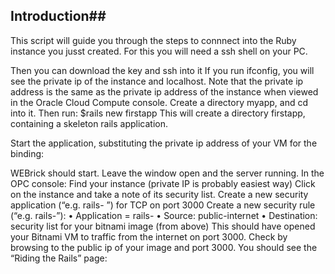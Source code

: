 
## Introduction##

This script will guide you through the steps to connnect into the Ruby instance you jusst created.  For this  you will need a ssh shell on your PC.


Then you can download the key and ssh into it
If you run ifconfig, you will see the private ip of the instance and localhost.  Note that the private ip address is the same as the private ip address of the instance when viewed in the Oracle Cloud Compute console.
Create a directory myapp, and cd into it.  Then run:
$rails new firstapp
This will create a directory firstapp, containing a skeleton rails application.
 
Start the application, substituting the private ip address of your VM for the binding:
 
WEBrick should start.
Leave the window open and the server running.
In the OPC console:
Find your instance (private IP is probably easiest way)
Click on the instance and take a note of its security list.
Create a new security application (“e.g. rails- <your-user-id>”) for TCP on port 3000
Create a new security rule (“e.g. rails-<your-user-id>”):
•	Application = rails-<your-user-id>
•	Source: public-internet
•	Destination: security list for your bitnami image (from above)
This should have opened your Bitnami VM to traffic from the internet on port 3000.
Check by browsing to the public ip of your image and port 3000.  You should see the “Riding the Rails” page:
 


